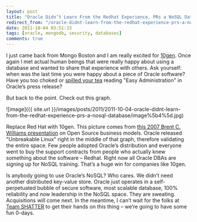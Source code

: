 ```yaml
---
layout: post
title: "Oracle Didn’t Learn From the Redhat Experience, PRs a NoSQL Database"
redirect_from: "/oracle-didnt-learn-from-the-redhat-experience-prs-a-nosql-database"
date: 2011-10-04 03:51:33
tags: [oracle, mongodb, security, databases]
comments: true
---
```

I just came back from Mongo Boston and I am really excited for [10gen](http://www.10gen.com/). Once again I met actual human beings that were really happy about using a database and wanted to share that experience with others. Ask yourself: when was the last time you were happy about a piece of Oracle software? Have you too choked or [spilled your tea](https://news.ycombinator.com/item?id=3067609) reading "Easy Administration" in Oracle’s press release?

But back to the point. Check out this graph.

![image]({{ site.url }}/images/posts/2011/2011-10-04-oracle-didnt-learn-from-the-redhat-experience-prs-a-nosql-database/image%5b4%5d.jpg)

Replace Red Hat with 10gen. This picture comes from [this 2007 Brent C. Williams presentation](http://stephesblog.blogs.com/presentations/BrentWilliamsEclipseConV02.pdf) on Open Source business models. Oracle released "Unbreakable Linux" right in the middle of that graph, therefore validating the entire space. Few people adopted Oracle’s distribution and everyone went to buy the support contracts from people who actually knew something about the software – Redhat. Right now all Oracle DBAs are signing up for NoSQL training. That’s a huge win for companies like 10gen.

Is anybody going to use Oracle’s NoSQL? Who cares. We didn’t need another distributed key-value store. Oracle just operates in a self-perpetuated bubble of secure software, most scalable database, 100% reliability and now leadership in the NoSQL space. They are sweating. Acquisitions will come next. In the meantime, I can’t wait for the folks at [Team SHATTER](http://www.teamshatter.com/) to get their hands on this thing – we’re going to have some fun 0-days.

